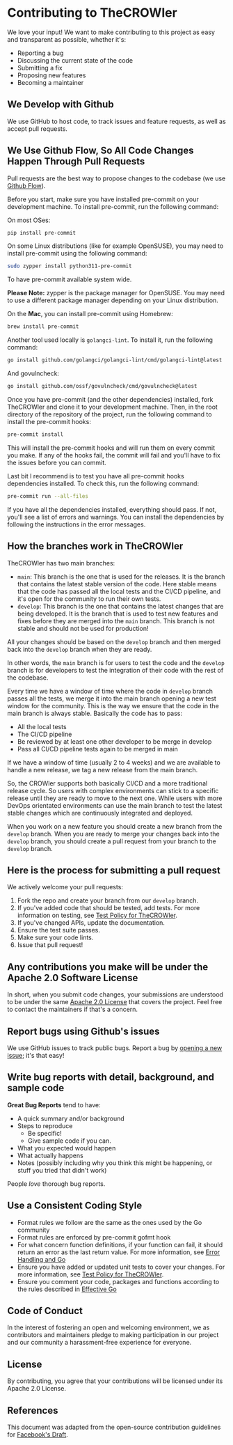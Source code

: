 
# Contributing to TheCROWler

We love your input! We want to make contributing to this project as easy and
transparent as possible, whether it's:

- Reporting a bug
- Discussing the current state of the code
- Submitting a fix
- Proposing new features
- Becoming a maintainer

## We Develop with Github

We use GitHub to host code, to track issues and feature requests, as well as
accept pull requests.

## We Use Github Flow, So All Code Changes Happen Through Pull Requests

Pull requests are the best way to propose changes to the codebase (we use
[Github Flow](https://guides.github.com/introduction/flow/index.html)).

Before you start, make sure you have installed pre-commit on your development
machine. To install pre-commit, run the following command:

On most OSes:

```bash
pip install pre-commit
```

On some Linux distributions (like for example OpenSUSE), you may need to
install pre-commit using the following command:

```bash
sudo zypper install python311-pre-commit
```

To have pre-commit available system wide.

**Please Note:** zypper is the package manager for OpenSUSE. You may need to
use a different package manager depending on your Linux distribution.

On the **Mac**, you can install pre-commit using Homebrew:

```bash
brew install pre-commit
```

Another tool used locally is `golangci-lint`. To install it, run the following
command:

```bash
go install github.com/golangci/golangci-lint/cmd/golangci-lint@latest
```

And govulncheck:

```bash
go install github.com/ossf/govulncheck/cmd/govulncheck@latest
```

Once you have pre-commit (and the other dependencies) installed, fork TheCROWler
and clone it to your development machine. Then, in the root directory of the
repository of the project, run the following command to install the pre-commit
hooks:

```bash
pre-commit install
```

This will install the pre-commit hooks and will run them on every commit you
make. If any of the hooks fail, the commit will fail and you'll have to fix
the issues before you can commit.

Last bit I recommend is to test you have all pre-commit hooks dependencies
installed. To check this, run the following command:

```bash
pre-commit run --all-files
```

If you have all the dependencies installed, everything should pass. If not,
you'll see a list of errors and warnings. You can install the dependencies
by following the instructions in the error messages.

## How the branches work in TheCROWler

TheCROWler has two main branches:

- `main`: This branch is the one that is used for the releases. It is the
branch that contains the latest stable version of the code. Here stable
means that the code has passed all the local tests and the CI/CD pipeline,
and it's open for the community to run their own tests.
- `develop`: This branch is the one that contains the latest changes that
are being developed. It is the branch that is used to test new features and
fixes before they are merged into the `main` branch. This branch is not
stable and should not be used for production!

All your changes should be based on the `develop` branch and then merged
back into the `develop` branch when they are ready.

In other words, the `main` branch is for users to test the code and the
`develop` branch is for developers to test the integration of their code
with the rest of the codebase.

Every time we have a window of time where the code in `develop` branch
passes all the tests, we merge it into the main branch opening a new test
window for the community. This is the way we ensure that the code in the
 main branch is always stable. Basically the code has to pass:

- All the local tests
- The CI/CD pipeline
- Be reviewed by at least one other developer to be merge in develop
- Pass all CI/CD pipeline tests again to be merged in main

If we have a window of time (usually 2 to 4 weeks) and we are available to
handle a new release, we tag a new release from the main branch.

So, the CROWler supports both basically CI/CD and a more traditional release
cycle. So users with complex environments can stick to a specific release
until they are ready to move to the next one. While users with more DevOps
orientated environments can use the main branch to test the latest
stable changes which are continuously integrated and deployed.

When you work on a new feature you should create a new branch from the
`develop` branch. When you are ready to merge your changes back into the
`develop` branch, you should create a pull request from your branch to the
`develop` branch.

## Here is the process for submitting a pull request

We actively welcome your pull requests:

1. Fork the repo and create your branch from our `develop` branch.
2. If you've added code that should be tested, add tests. For more information
on testing, see [Test Policy for TheCROWler](doc/test_policy.md).
3. If you've changed APIs, update the documentation.
4. Ensure the test suite passes.
5. Make sure your code lints.
6. Issue that pull request!

## Any contributions you make will be under the Apache 2.0 Software License

In short, when you submit code changes, your submissions are understood to be
under the same [Apache 2.0 License](http://www.apache.org/licenses/LICENSE-2.0)
that covers the project. Feel free to contact the maintainers if that's a
concern.

## Report bugs using Github's issues

We use GitHub issues to track public bugs. Report a bug by
[opening a new issue](https://github.com/yourusername/TheCROWler/issues);
it's that easy!

## Write bug reports with detail, background, and sample code

**Great Bug Reports** tend to have:

- A quick summary and/or background
- Steps to reproduce
  - Be specific!
  - Give sample code if you can.
- What you expected would happen
- What actually happens
- Notes (possibly including why you think this might be happening, or stuff
you tried that didn't work)

People *love* thorough bug reports.

## Use a Consistent Coding Style

- Format rules we follow are the same as the ones used by the Go community
- Format rules are enforced by pre-commit gofmt hook
- For what concern function definitions, if your function can fail, it should
return an error as the last return value. For more information, see
[Error Handling and Go](https://blog.golang.org/error-handling-and-go)
- Ensure you have added or updated unit tests to cover your changes. For more
information, see [Test Policy for TheCROWler](doc/test_policy.md).
- Ensure you comment your code, packages and functions according to the rules
described in [Effective Go](https://golang.org/doc/effective_go.html#commentary)

## Code of Conduct

In the interest of fostering an open and welcoming environment, we as
contributors and maintainers pledge to making participation in our project and
 our community a harassment-free experience for everyone.

## License

By contributing, you agree that your contributions will be licensed under its
 Apache 2.0 License.

## References

This document was adapted from the open-source contribution guidelines for
[Facebook's Draft](https://github.com/facebook/draft-js/blob/master/CONTRIBUTING.md).

